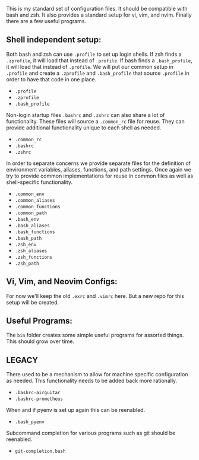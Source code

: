 This is my standard set of configuration files. It should be
compatible with bash and zsh. It also provides a standard setup for
vi, vim, and nvim. Finally there are a few useful programs.

Shell independent setup:
-----------------------

Both bash and zsh can use `.profile` to set up login shells. If zsh
finds a `.zprofile`, it will load that instead of `.profile`.  If bash
finds a `.bash_profile`, it will load that instead of `.profile`.  We
will put our common setup in `.profile` and create a `.zprofile` and
`.bash_profile` that source `.profile` in order to have that code in
one place.

- `.profile`
- `.zprofile`
- `.bash_profile`

Non-login startup files `.bashrc` and `.zshrc` can also share a lot of functionality.
These files will source a `.common_rc` file for reuse. They can provide additional
functionality unique to each shell as needed.

- `.common_rc`
- `.bashrc`
- `.zshrc`

In order to separate concerns we provide separate files for the definition of
environment variables, aliases, functions, and path settings. Once again we try
to provide common implementations for reuse in common files as well as shell-specific
functionality.

- `.common_env`
- `.common_aliases`
- `.common_functions`
- `.common_path`
- `.bash_env`
- `.bash_aliases`
- `.bash_functions`
- `.bash_path`
- `.zsh_env`
- `.zsh_aliases`
- `.zsh_functions`
- `.zsh_path`

Vi, Vim, and Neovim Configs:
---------------------------

For now we'll keep the old `.exrc` and `.vimrc` here. But a new repo
for this setup will be created.

Useful Programs:
---------------

The `bin` folder creates some simple useful programs for assorted
things. This should grow over time.


LEGACY
------

There used to be a mechanism to allow for machine specific configuration as
needed. This functionality needs to be added back more rationally.

- `.bashrc-airguitar`
- `.bashrc-prometheus`

When and if pyenv is set up again this can be reenabled.

- `.bash_pyenv`

Subcommand completion for various programs such as git should be reenabled.

- `git-completion.bash`
